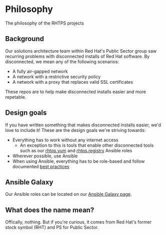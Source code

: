 # Philosophy
The philosophy of the RHTPS projects

## Background
Our solutions architecture team within Red Hat's Public Sector group saw recurring problems with disconnected installs of Red Hat software. By disconnected, we mean any of the following scenarios:

* A fully air-gapped network
* A network with a restrictive security policy
* A network with a proxy that replaces valid SSL certificates

These repos are to help make disconnected installs easier and more repetable.

## Design goals
If you have written something that makes disconnected installs easier, we'd love to include it! These are the design goals we're striving towards:

* Everything has to work without any internet access
  * An exception to this is tools that enable other disconnected tools such as our [rhtps.yum](https://github.com/rhtps/ansible-yum) and [rhtps.registry](https://github.com/rhtps/ansible-registry) Ansible roles
* Wherever possible, use Ansible
* When using Ansible, everything has to be role-based and follow documented [best practices](http://docs.ansible.com/ansible/playbooks_best_practices.html)

## Ansible Galaxy
Our Ansible roles can be located on our [Ansible Galaxy page](https://galaxy.ansible.com/rhtps).

## What does the name mean?
Offically, nothing. But if you're curious, it comes from Red Hat's former stock symbol (RHT) and PS for Public Sector.

